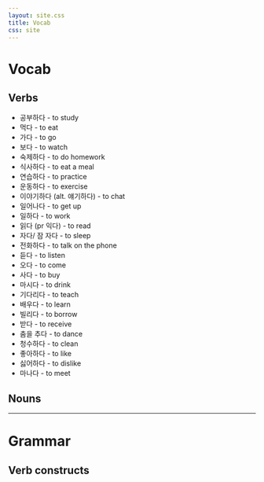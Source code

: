 ```yaml
---
layout: site.css
title: Vocab
css: site
---
```



# Vocab

## Verbs
- 공부하다 - to study
- 먹다 - to eat
- 가다 - to go
- 보다 - to watch
- 숙제하다 - to do homework
- 식사하다 - to eat a meal
- 연습하다 - to practice
- 운동하다 - to exercise
- 이야기하다 (alt. 얘기하다) - to chat
- 일어나다 - to get up
- 일하다 - to work
- 읽다 (pr 익다) - to read
- 자다/ 잠 자다 - to sleep
- 전화하다 - to talk on the phone
- 듣다 - to listen
- 오다 - to come
- 사다 - to buy
- 마시다 - to drink
- 기다리다 - to teach
- 배우다 - to learn
- 빌리다 - to borrow
- 받다 - to receive
- 춤을 추다 - to dance
- 청수하다 - to clean
- 좋아하다 - to like
- 싫어하다 - to dislike
- 마나다 - to meet

## Nouns

---
# Grammar

## Verb constructs
